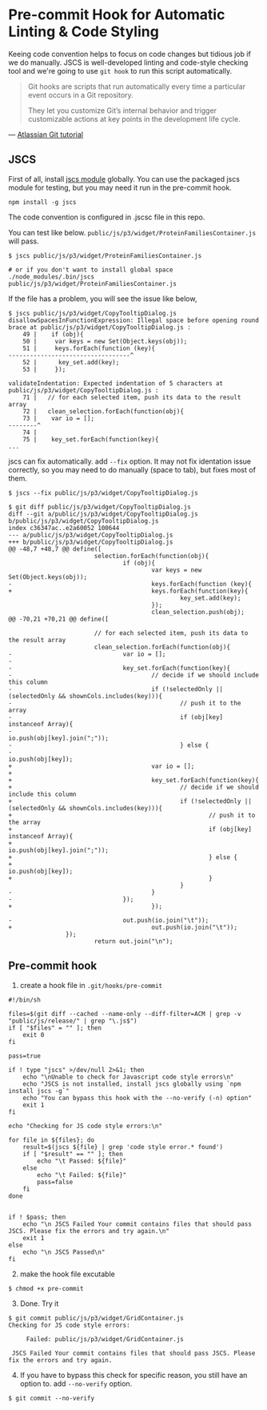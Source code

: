 # Pre-commit Hook for Automatic Linting & Code Styling

Keeing code convention helps to focus on code changes but tidious job if we do manually. JSCS is well-developed linting and code-style checking tool and we're going to use `git hook` to run this script automatically.

> Git hooks are scripts that run automatically every time a particular event occurs in a Git repository.
>
> They let you customize Git’s internal behavior and trigger customizable actions at key points in the development life cycle.

— [Atlassian Git tutorial](https://www.atlassian.com/git/tutorials/git-hooks)

## JSCS

First of all, install [jscs module](https://www.npmjs.com/package/jscs) globally. You can use the packaged jscs module for testing, but you may need it run in the pre-commit hook.

```shell
npm install -g jscs
```

The code convention is configured in .jscsc file in this repo.

You can test like below. `public/js/p3/widget/ProteinFamiliesContainer.js` will pass.

```shell
$ jscs public/js/p3/widget/ProteinFamiliesContainer.js

# or if you don't want to install global space
./node_modules/.bin/jscs public/js/p3/widget/ProteinFamiliesContainer.js
```

If the file has a problem, you will see the issue like below,

```shell
$ jscs public/js/p3/widget/CopyTooltipDialog.js
disallowSpacesInFunctionExpression: Illegal space before opening round brace at public/js/p3/widget/CopyTooltipDialog.js :
    49 |    if (obj){
    50 |     var keys = new Set(Object.keys(obj));
    51 |     keys.forEach(function (key){
----------------------------------^
    52 |      key_set.add(key);
    53 |     });

validateIndentation: Expected indentation of 5 characters at public/js/p3/widget/CopyTooltipDialog.js :
    71 |   // for each selected item, push its data to the result array
    72 |   clean_selection.forEach(function(obj){
    73 |    var io = [];
--------^
    74 |
    75 |    key_set.forEach(function(key){
...
```

jscs can fix automatically. add `--fix` option. It may not fix identation issue correctly, so you may need to do manually (space to tab), but fixes most of them.

```shell
$ jscs --fix public/js/p3/widget/CopyTooltipDialog.js

$ git diff public/js/p3/widget/CopyTooltipDialog.js
diff --git a/public/js/p3/widget/CopyTooltipDialog.js b/public/js/p3/widget/CopyTooltipDialog.js
index c36347ac..e2a60052 100644
--- a/public/js/p3/widget/CopyTooltipDialog.js
+++ b/public/js/p3/widget/CopyTooltipDialog.js
@@ -48,7 +48,7 @@ define([
                        selection.forEach(function(obj){
                                if (obj){
                                        var keys = new Set(Object.keys(obj));
-                                       keys.forEach(function (key){
+                                       keys.forEach(function(key){
                                                key_set.add(key);
                                        });
                                        clean_selection.push(obj);
@@ -70,21 +70,21 @@ define([

                        // for each selected item, push its data to the result array
                        clean_selection.forEach(function(obj){
-                               var io = [];
-
-                               key_set.forEach(function(key){
-                                       // decide if we should include this column
-                                       if (!selectedOnly || (selectedOnly && shownCols.includes(key))){
-                                               // push it to the array
-                                               if (obj[key] instanceof Array){
-                                                       io.push(obj[key].join(";"));
-                                               } else {
-                                                       io.push(obj[key]);
+                                       var io = [];
+
+                                       key_set.forEach(function(key){
+                                               // decide if we should include this column
+                                               if (!selectedOnly || (selectedOnly && shownCols.includes(key))){
+                                                       // push it to the array
+                                                       if (obj[key] instanceof Array){
+                                                               io.push(obj[key].join(";"));
+                                                       } else {
+                                                               io.push(obj[key]);
+                                                       }
                                                }
-                                       }
-                               });
+                                       });

-                               out.push(io.join("\t"));
+                                       out.push(io.join("\t"));
                });
                        return out.join("\n");
```



## Pre-commit hook

1. create a hook file in `.git/hooks/pre-commit`

```shell
#!/bin/sh

files=$(git diff --cached --name-only --diff-filter=ACM | grep -v "public/js/release/" | grep "\.js$")
if [ "$files" = "" ]; then
    exit 0
fi

pass=true

if ! type "jscs" >/dev/null 2>&1; then
    echo "\nUnable to check for Javascript code style errors\n"
    echo "JSCS is not installed, install jscs globally using `npm install jscs -g`"
    echo "You can bypass this hook with the --no-verify (-n) option"
    exit 1
fi

echo "Checking for JS code style errors:\n"

for file in ${files}; do
    result=$(jscs ${file} | grep 'code style error.* found')
    if [ "$result" == "" ]; then
        echo "\t Passed: ${file}"
    else
        echo "\t Failed: ${file}"
        pass=false
    fi
done


if ! $pass; then
    echo "\n JSCS Failed Your commit contains files that should pass JSCS. Please fix the errors and try again.\n"
    exit 1
else
    echo "\n JSCS Passed\n"
fi
```

2. make the hook file excutable

```shell
$ chmod +x pre-commit
```

3. Done. Try it

```shell
$ git commit public/js/p3/widget/GridContainer.js
Checking for JS code style errors:

	 Failed: public/js/p3/widget/GridContainer.js

 JSCS Failed Your commit contains files that should pass JSCS. Please fix the errors and try again.
```

4. If you have to bypass this check for specific reason, you still have an option to. add `--no-verify` option.

```shell
$ git commit --no-verify
```

